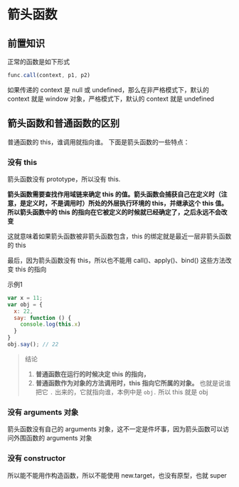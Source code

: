 # 箭头函数

## 前置知识
正常的函数是如下形式
```javascript
func.call(context, p1, p2)
```
如果传递的 context 是 null 或 undefined，那么在非严格模式下，默认的 context 就是 window 对象，严格模式下，默认的 context 就是 undefined 



## 箭头函数和普通函数的区别

普通函数的 this，谁调用就指向谁。
下面是箭头函数的一些特点：



### 没有 this

箭头函数没有 prototype，所以没有 this.

**箭头函数需要查找作用域链来确定 this 的值。箭头函数会捕获自己在定义时（注意，是定义时，不是调用时）所处的外层执行环境的 this，并继承这个 this 值。所以箭头函数中的 this 的指向在它被定义的时候就已经确定了，之后永远不会改变**

这就意味着如果箭头函数被非箭头函数包含，this 的绑定就是最近一层非箭头函数的 this

最后，因为箭头函数没有 this，所以也不能用 call()、apply()、bind() 这些方法改变 this 的指向

示例1
```javascript
var x = 11;
var obj = {
  x: 22,
  say: function () {
    console.log(this.x)
  }
}
obj.say(); // 22
```

> 结论
> 1. **普通函数在运行的时候决定 this 的指向，**
> 2. **普通函数作为对象的方法调用时，this 指向它所属的对象。** 也就是说谁把它 `.` 出来的，它就指向谁，本例中是 `obj.` 所以 this 就是 obj



### 没有 arguments 对象

箭头函数没有自己的 arguments 对象，这不一定是件坏事，因为箭头函数可以访问外围函数的 arguments 对象



### 没有 constructor

所以能不能用作构造函数，所以不能使用 new.target，也没有原型，也就 super

